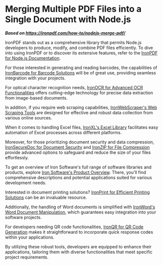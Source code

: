 # Merging Multiple PDF Files into a Single Document with Node.js

***Based on <https://ironpdf.com/how-to/nodejs-merge-pdf/>***


IronPDF stands out as a comprehensive library that permits Node.js developers to produce, modify, and combine PDF files efficiently. To dive into using IronPDF or to discover its extensive features, refer to the [IronPDF for Node.js Documentation](https://ironpdf.com/docs/nodejs).

For those interested in generating and reading barcodes, the capabilities of [IronBarcode for Barcode Solutions](https://ironsoftware.com/csharp/barcode) will be of great use, providing seamless integration with your projects.

For optical character recognition needs, [IronOCR for Advanced OCR Functionalities](https://ironsoftware.com/csharp/ocr) offers cutting-edge technology for precise data extraction from image-based documents.

In addition, if you require web scraping capabilities, [IronWebScraper's Web Scraping Tools](https://ironsoftware.com/csharp/webscraper) are designed for effective and robust data collection from various online sources.

When it comes to handling Excel files, [IronXL's Excel Library](https://ironsoftware.com/csharp/excel) facilitates easy automation of Excel processes across different platforms.

Moreover, for those prioritizing document security and data compression, [IronSecureDoc for Document Security](https://ironsoftware.com/csharp/securedoc) and [IronZIP for File Compression](https://ironsoftware.com/csharp/zip) provide advanced options to safeguard and reduce the size of your files effortlessly.

To get an overview of Iron Software's full range of software libraries and products, explore [Iron Software's Product Overview](https://ironsoftware.com). There, you'll find comprehensive descriptions and potential applications suited for various development needs.

Interested in document printing solutions? [IronPrint for Efficient Printing Solutions](https://ironsoftware.com/csharp/print) can be an invaluable resource.

Additionally, the handling of Word documents is simplified with [IronWord's Word Document Manipulation](https://ironsoftware.com/csharp/word), which guarantees easy integration into your software projects.

For developers needing QR code functionalities, [IronQR for QR Code Generation](https://ironsoftware.com/csharp/qr) makes it straightforward to incorporate quick response codes within your applications.

By utilizing these robust tools, developers are equipped to enhance their applications, tailoring them with diverse functionalities that meet specific project requirements.